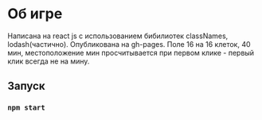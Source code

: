 # Об игре

Написана на react js с использованием бибилиотек classNames, lodash(частично). Опубликована на gh-pages.
Поле 16 на 16 клеток, 40 мин, местоположение мин просчитывается при первом клике - первый клик всегда не на мину.

## Запуск

### `npm start`


